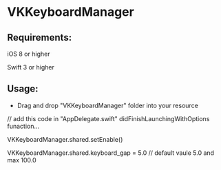 # VKKeyboardManager

## Requirements:

iOS 8 or higher

Swift 3 or higher


## Usage:
- Drag and drop "VKKeyboardManager" folder into your resource

// add this code in "AppDelegate.swift" didFinishLaunchingWithOptions funaction...

VKKeyboardManager.shared.setEnable()

VKKeyboardManager.shared.keyboard_gap = 5.0 // default vaule 5.0 and max 100.0

